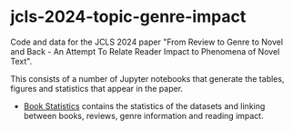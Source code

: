 # jcls-2024-topic-genre-impact

Code and data for the JCLS 2024 paper "From Review to Genre to Novel and Back - An Attempt To Relate Reader Impact to Phenomena of Novel Text".

This consists of a number of Jupyter notebooks that generate the tables, figures and statistics that appear in the paper. 

- [Book Statistics](./notebooks/book_statistics.ipynb) contains the statistics of the datasets and linking between books, reviews, genre information and reading impact.

